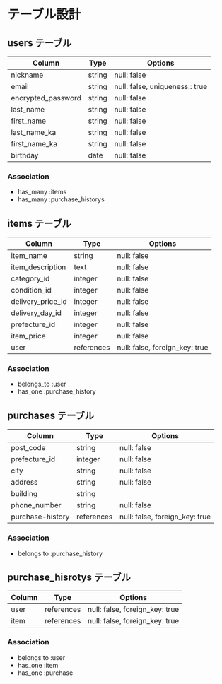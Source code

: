 # テーブル設計

## users テーブル

| Column                          | Type   | Options                         |
| ------------------------------- | ------ | ------------------------------- |
| nickname                        | string  | null: false                    |
| email                           | string  | null: false, uniqueness:: true |
| encrypted_password              | string  | null: false                    |
| last_name                       | string  | null: false                    |
| first_name                      | string  | null: false                    |
| last_name_ka                    | string  | null: false                    |
| first_name_ka                   | string  | null: false                    |
| birthday                        | date    | null: false                    |

### Association

- has_many :items
- has_many :purchase_historys


## items テーブル

| Column            | Type       | Options                        |
| ----------------- | ---------- | ------------------------------ |
| item_name         | string     | null: false                    |
| item_description  | text       | null: false                    |
| category_id       | integer    | null: false                    |
| condition_id      | integer    | null: false                    |
| delivery_price_id | integer    | null: false                    |
| delivery_day_id   | integer    | null: false                    |
| prefecture_id     | integer    | null: false                    |
| item_price        | integer    | null: false                    |
| user              | references | null: false, foreign_key: true |

### Association

- belongs_to :user
- has_one :purchase_history


## purchases テーブル

| Column           | Type       | Options                        |
| ---------------- | ---------- | ------------------------------ |
| post_code        | string     | null: false                    |
| prefecture_id    | integer    | null: false                    |
| city             | string     | null: false                    |
| address          | string     | null: false                    |
| building         | string     |                                |         
| phone_number     | string     | null: false                    |
| purchase-history | references | null: false, foreign_key: true |

### Association

- belongs to :purchase_history


## purchase_hisrotys テーブル

| Column          | Type       | Options                        |
| --------------- | ---------- | ------------------------------ |
| user            | references | null: false, foreign_key: true |
| item            | references | null: false, foreign_key: true |

### Association

- belongs to :user
- has_one :item
- has_one :purchase